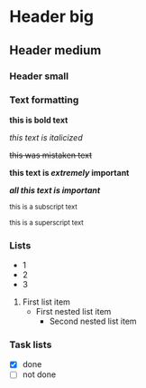 # Header big
## Header medium
### Header small

### Text formatting

**this is bold text**

*this text is italicized*

~~this was mistaken text~~

**this text is _extremely_ important**

***all this text is important***

<sub>this is a subscript text</sub>

<sup>this is a superscript text</sup>


### Lists
* 1
* 2
* 3

1. First list item
   - First nested list item
     - Second nested list item


### Task lists
- [x] done
- [ ] not done
